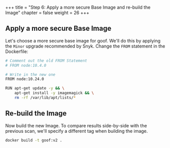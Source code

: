 +++
title = "Step 6: Apply a more secure Base Image and re-build the Image"
chapter = false
weight = 26
+++

## Apply a more secure Base Image

Let's choose a more secure base image for goof. We'll do this by applying the `Minor` upgrade recommended by Snyk. Change the `FROM` statement in the Dockerfile:

```bash
# Comment out the old FROM Statement
# FROM node:10.4.0

# Write in the new one
FROM node:10.24.0

RUN apt-get update -y && \
    apt-get install -y imagemagick && \
    rm -rf /var/lib/apt/lists/*
```

## Re-build the Image

Now build the new Image. To compare results side-by-side with the previous scan, we'll specify a different tag when building the image.

```bash
docker build -t goof:v2 .
```

